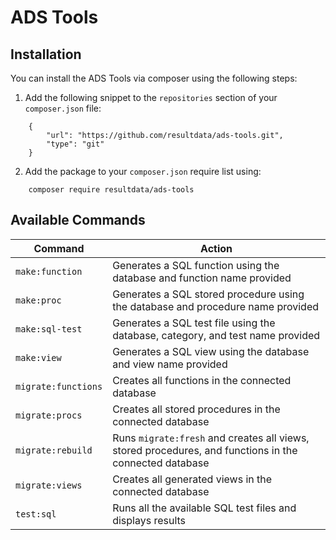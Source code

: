 # ADS Tools

## Installation

You can install the ADS Tools via composer using the following steps:

1. Add the following snippet to the `repositories` section of your `composer.json` file:

```
    {
        "url": "https://github.com/resultdata/ads-tools.git",
        "type": "git"
    }
```

2. Add the package to your `composer.json` require list using:

```
    composer require resultdata/ads-tools
```

## Available Commands

| Command  | Action |
| ------------- | ------------- |
| `make:function` | Generates a SQL function using the database and function name provided |
| `make:proc` | Generates a SQL stored procedure using the database and procedure name provided |
| `make:sql-test` | Generates a SQL test file using the database, category, and test name provided |
| `make:view` | Generates a SQL view using the database and view name provided |
| `migrate:functions` | Creates all functions in the connected database |
| `migrate:procs` | Creates all stored procedures in the connected database |
| `migrate:rebuild` | Runs `migrate:fresh` and creates all views, stored procedures, and functions in the connected database |
| `migrate:views` | Creates all generated views in the connected database |
| `test:sql` | Runs all the available SQL test files and displays results |
